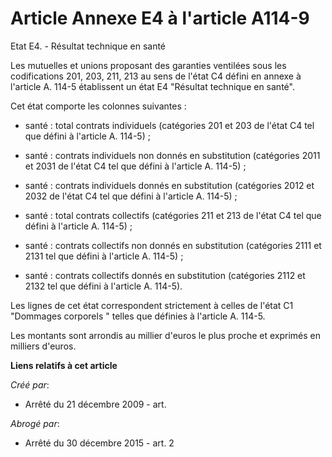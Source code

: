 # Article Annexe E4 à l'article A114-9

Etat E4. - Résultat technique en santé 

Les mutuelles et unions proposant des garanties ventilées sous les codifications 201, 203, 211, 213 au sens de l'état C4
défini en annexe à l'article A. 114-5 établissent un état E4 "Résultat technique en santé". 

Cet état comporte les colonnes suivantes : 

- santé : total contrats individuels (catégories 201 et 203 de l'état C4 tel que défini à l'article A. 114-5) ; 

- santé : contrats individuels non donnés en substitution (catégories 2011 et 2031 de l'état C4 tel que défini à l'article A.
114-5) ; 

- santé : contrats individuels donnés en substitution (catégories 2012 et 2032 de l'état C4 tel que défini à l'article A.
114-5) ; 

- santé : total contrats collectifs (catégories 211 et 213 de l'état C4 tel que défini à l'article A. 114-5) ; 

- santé : contrats collectifs non donnés en substitution (catégories 2111 et 2131 tel que défini à l'article A. 114-5) ; 

- santé : contrats collectifs donnés en substitution (catégories 2112 et 2132 tel que défini à l'article A. 114-5). 

Les lignes de cet état correspondent strictement à celles de l'état C1 "Dommages corporels " telles que définies à l'article
A. 114-5. 

Les montants sont arrondis au millier d'euros le plus proche et exprimés en milliers d'euros.

**Liens relatifs à cet article**

_Créé par_:

  - Arrêté du 21 décembre 2009 - art.

_Abrogé par_:

  - Arrêté du 30 décembre 2015 - art. 2
